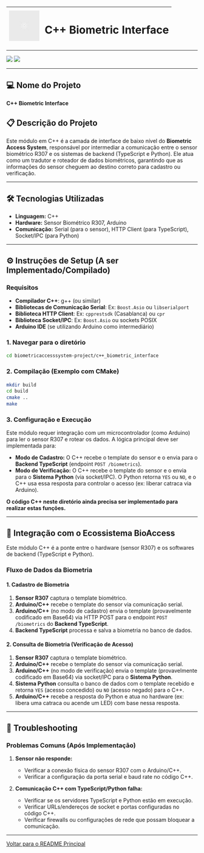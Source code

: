 <div align="center">

| <img src="../frontend/public/placeholder.svg" width="80" alt="BioAccess C++ Icon" align="center"> | <h1 align="center">C++ Biometric Interface</h1> |
|----------------------------------------------------------------------------|:---------------------------------:|

---

</div>

<div>
<img src="https://img.shields.io/badge/C++-00599C?style=for-the-badge&logo=cplusplus&logoColor=white">
<img src="https://img.shields.io/badge/Arduino-00979D?style=for-the-badge&logo=arduino&logoColor=white">
</div>

---

## 💻 Nome do Projeto
**C++ Biometric Interface**

## 📋 Descrição do Projeto
Este módulo em C++ é a camada de interface de baixo nível do **Biometric Access System**, responsável por intermediar a comunicação entre o sensor biométrico R307 e os sistemas de backend (TypeScript e Python). Ele atua como um tradutor e roteador de dados biométricos, garantindo que as informações do sensor cheguem ao destino correto para cadastro ou verificação.

---

## 🛠️ Tecnologias Utilizadas
- **Linguagem:** C++
- **Hardware:** Sensor Biométrico R307, Arduino
- **Comunicação:** Serial (para o sensor), HTTP Client (para TypeScript), Socket/IPC (para Python)

---

## ⚙️ Instruções de Setup (A ser Implementado/Compilado)

### Requisitos
- **Compilador C++**: g++ (ou similar)
- **Bibliotecas de Comunicação Serial**: Ex: `Boost.Asio` ou `libserialport`
- **Biblioteca HTTP Client**: Ex: `cpprestsdk` (Casablanca) ou `cpr`
- **Biblioteca Socket/IPC**: Ex: `Boost.Asio` ou sockets POSIX
- **Arduino IDE** (se utilizando Arduino como intermediário)

### 1. Navegar para o diretório
```bash
cd biometricaccesssystem-project/c++_biometric_interface
```

### 2. Compilação (Exemplo com CMake)
```bash
mkdir build
cd build
cmake ..
make
```

### 3. Configuração e Execução

Este módulo requer integração com um microcontrolador (como Arduino) para ler o sensor R307 e rotear os dados. A lógica principal deve ser implementada para:

*   **Modo de Cadastro:** O C++ recebe o template do sensor e o envia para o **Backend TypeScript** (endpoint `POST /biometrics`).
*   **Modo de Verificação:** O C++ recebe o template do sensor e o envia para o **Sistema Python** (via socket/IPC). O Python retorna `YES` ou `NO`, e o C++ usa essa resposta para controlar o acesso (ex: liberar catraca via Arduino).

**O código C++ neste diretório ainda precisa ser implementado para realizar estas funções.**

---

## 🔗 Integração com o Ecossistema BioAccess

Este módulo C++ é a ponte entre o hardware (sensor R307) e os softwares de backend (TypeScript e Python).

### Fluxo de Dados da Biometria

#### 1. Cadastro de Biometria
1.  **Sensor R307** captura o template biométrico.
2.  **Arduino/C++** recebe o template do sensor via comunicação serial.
3.  **Arduino/C++** (no modo de cadastro) envia o template (provavelmente codificado em Base64) via HTTP POST para o endpoint `POST /biometrics` do **Backend TypeScript**.
4.  **Backend TypeScript** processa e salva a biometria no banco de dados.

#### 2. Consulta de Biometria (Verificação de Acesso)
1.  **Sensor R307** captura o template biométrico.
2.  **Arduino/C++** recebe o template do sensor via comunicação serial.
3.  **Arduino/C++** (no modo de verificação) envia o template (provavelmente codificado em Base64) via socket/IPC para o **Sistema Python**.
4.  **Sistema Python** consulta o banco de dados com o template recebido e retorna `YES` (acesso concedido) ou `NO` (acesso negado) para o C++.
5.  **Arduino/C++** recebe a resposta do Python e atua no hardware (ex: libera uma catraca ou acende um LED) com base nessa resposta.

---

## 🚨 Troubleshooting

### Problemas Comuns (Após Implementação)

1.  **Sensor não responde:**
    *   Verificar a conexão física do sensor R307 com o Arduino/C++.
    *   Verificar a configuração da porta serial e baud rate no código C++.

2.  **Comunicação C++ com TypeScript/Python falha:**
    *   Verificar se os servidores TypeScript e Python estão em execução.
    *   Verificar URLs/endereços de socket e portas configuradas no código C++.
    *   Verificar firewalls ou configurações de rede que possam bloquear a comunicação.

---

[Voltar para o README Principal](../README.md)
